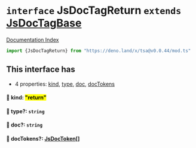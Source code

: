 # `interface` JsDocTagReturn `extends` [JsDocTagBase](../interface.JsDocTagBase/README.md)

[Documentation Index](../README.md)

```ts
import {JsDocTagReturn} from "https://deno.land/x/tsa@v0.0.44/mod.ts"
```

## This interface has

- 4 properties:
[kind](#-kind-return),
[type](#-type-string),
[doc](#-doc-string),
[docTokens](#-doctokens-jsdoctoken)


#### 📄 kind: <mark>"return"</mark>



#### 📄 type?: `string`



#### 📄 doc?: `string`



#### 📄 docTokens?: [JsDocToken](../interface.JsDocToken/README.md)\[]



